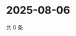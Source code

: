 # 2025-08-06

共 0 条

<!-- BEGIN ZHIHUVIDEO -->
<!-- 最后更新时间 Wed Aug 06 2025 02:19:04 GMT+0800 (China Standard Time) -->

<!-- END ZHIHUVIDEO -->
